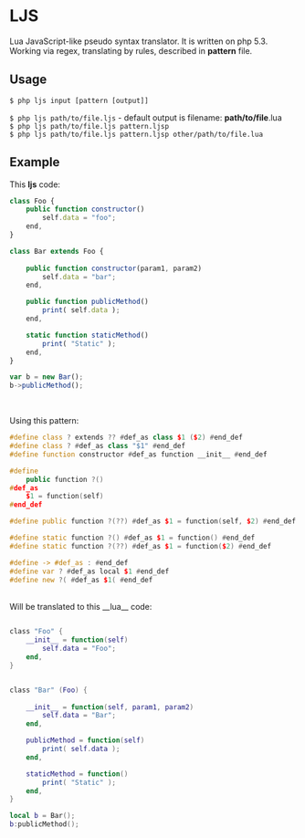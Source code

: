LJS
=====
Lua JavaScript-like pseudo syntax translator. It is written on php 5.3.
Working via regex, translating by rules, described in __pattern__ file.

## Usage
`$ php ljs input [pattern [output]]`

`$ php ljs path/to/file.ljs` - default output is filename: __path/to/file__.lua<br>
`$ php ljs path/to/file.ljs pattern.ljsp`<br>
`$ php ljs path/to/file.ljs pattern.ljsp other/path/to/file.lua` 

## Example
This __ljs__ code:

```js
class Foo {
    public function constructor()
        self.data = "foo";
    end,
}

class Bar extends Foo {
    
    public function constructor(param1, param2) 
        self.data = "bar";
    end,

    public function publicMethod()
        print( self.data );
    end,

    static function staticMethod()
        print( "Static" );
    end,
}

var b = new Bar();
b->publicMethod();
```
<br>

Using this pattern:

```cpp
#define class ? extends ?? #def_as class $1 ($2) #end_def
#define class ? #def_as class "$1" #end_def
#define function constructor #def_as function __init__ #end_def

#define 
    public function ?() 
#def_as 
    $1 = function(self) 
#end_def

#define public function ?(??) #def_as $1 = function(self, $2) #end_def

#define static function ?() #def_as $1 = function() #end_def
#define static function ?(??) #def_as $1 = function($2) #end_def

#define -> #def_as : #end_def
#define var ? #def_as local $1 #end_def
#define new ?( #def_as $1( #end_def
```

<br>
Will be translated to this __lua__ code:

```lua

class "Foo" {
    __init__ = function(self)
        self.data = "Foo";
    end,
}


class "Bar" (Foo) {
    
    __init__ = function(self, param1, param2) 
        self.data = "Bar";
    end,

    publicMethod = function(self)
        print( self.data );
    end,

    staticMethod = function()
        print( "Static" );
    end,
}

local b = Bar();
b:publicMethod();
```
